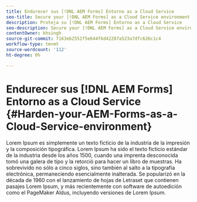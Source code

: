 ```yaml
---
title: Endurecer sus [!DNL AEM Forms] Entorno as a Cloud Service
seo-title: Secure your [!DNL AEM Forms] as a Cloud Service environment
description: Proteja su [!DNL AEM Forms] Entorno as a Cloud Service
seo-description: Secure your [!DNL AEM Forms] as a Cloud Service environment
contentOwner: khsingh
source-git-commit: 7163eb2551f5e644f6d42287a523a7dfc626c1c4
workflow-type: tm+mt
source-wordcount: '112'
ht-degree: 0%

---
```



# Endurecer sus [!DNL AEM Forms] Entorno as a Cloud Service {#Harden-your-AEM-Forms-as-a-Cloud-Service-environment}

Lorem Ipsum es simplemente un texto ficticio de la industria de la impresión y la composición tipográfica. Lorem Ipsum ha sido el texto ficticio estándar de la industria desde los años 1500, cuando una imprenta desconocida tomó una galera de tipo y la retorció para hacer un libro de muestras. Ha sobrevivido no sólo a cinco siglos, sino también al salto a la tipografía electrónica, permaneciendo esencialmente inalterada. Se popularizó en la década de 1960 con el lanzamiento de hojas de Letraset que contienen pasajes Lorem Ipsum, y más recientemente con software de autoedición como el PageMaker Aldus, incluyendo versiones de Lorem Ipsum.
